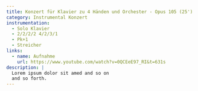 ```yaml
---
title: Konzert für Klavier zu 4 Händen und Orchester - Opus 105 (25')
category: Instrumental Konzert
instrumentation:
  - Solo Klavier
  - 2/2/2/2 4/2/3/1
  - Pk+1
  - Streicher
links:
  - name: Aufnahme
    url: https://www.youtube.com/watch?v=0QCEeE97_RI&t=631s
description: |
  Lorem ipsum dolor sit amed and so on
  and so forth.
---
```


